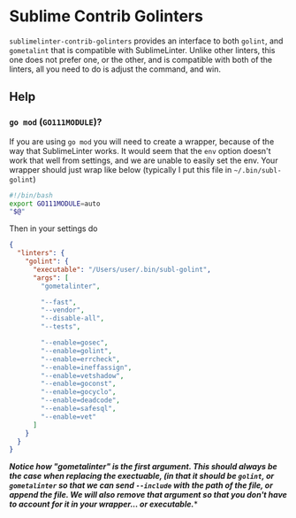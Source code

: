# Sublime Contrib Golinters

`sublimelinter-contrib-golinters` provides an interface to both `golint`, and `gometalint` that is compatible with SublimeLinter. Unlike other linters, this one does not prefer one, or the other, and is compatible with both of the linters, all you need to do is adjust the command, and win.

## Help
### `go mod` (`GO111MODULE`)?

If you are using `go mod` you will need to create a wrapper, because of the way that SublimeLinter works.  It would seem that the `env` option doesn't work that well from settings, and we are unable to easily set the env.  Your wrapper should just wrap like below (typically I put this file in `~/.bin/subl-golint`)

```bash
#!/bin/bash
export GO111MODULE=auto
"$@"
```

Then in your settings do

```json
{
  "linters": {
    "golint": {
      "executable": "/Users/user/.bin/subl-golint",
      "args": [
        "gometalinter",

        "--fast",
        "--vendor",
        "--disable-all",
        "--tests",

        "--enable=gosec",
        "--enable=golint",
        "--enable=errcheck",
        "--enable=ineffassign",
        "--enable=vetshadow",
        "--enable=goconst",
        "--enable=gocyclo",
        "--enable=deadcode",
        "--enable=safesql",
        "--enable=vet"
      ]
    }
  }
}
```

***Notice how "gometalinter" is the first argument.  This should always be the case when replacing the exectuable, (in that it should be `golint`, or `gometalinter` so that we can send `--include` with the path of the file, or append the file. We will also remove that argument so that you don't have to account for it in your wrapper... or executable.****
